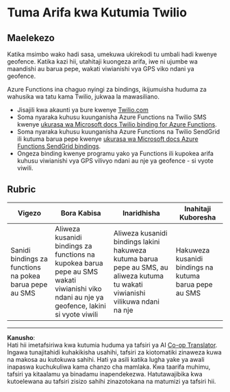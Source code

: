 <!--
CO_OP_TRANSLATOR_METADATA:
{
  "original_hash": "5cb65a6ec4387ed177e145347e8e308e",
  "translation_date": "2025-08-27T21:48:31+00:00",
  "source_file": "3-transport/lessons/4-geofences/assignment.md",
  "language_code": "sw"
}
-->
# Tuma Arifa kwa Kutumia Twilio

## Maelekezo

Katika msimbo wako hadi sasa, umekuwa ukirekodi tu umbali hadi kwenye geofence. Katika kazi hii, utahitaji kuongeza arifa, iwe ni ujumbe wa maandishi au barua pepe, wakati viwianishi vya GPS viko ndani ya geofence.

Azure Functions ina chaguo nyingi za bindings, ikijumuisha huduma za wahusika wa tatu kama Twilio, jukwaa la mawasiliano.

* Jisajili kwa akaunti ya bure kwenye [Twilio.com](https://www.twilio.com)
* Soma nyaraka kuhusu kuunganisha Azure Functions na Twilio SMS kwenye [ukurasa wa Microsoft docs Twilio binding for Azure Functions](https://docs.microsoft.com/azure/azure-functions/functions-bindings-twilio?WT.mc_id=academic-17441-jabenn&tabs=python).
* Soma nyaraka kuhusu kuunganisha Azure Functions na Twilio SendGrid ili kutuma barua pepe kwenye [ukurasa wa Microsoft docs Azure Functions SendGrid bindings](https://docs.microsoft.com/azure/azure-functions/functions-bindings-sendgrid?WT.mc_id=academic-17441-jabenn&tabs=python).
* Ongeza binding kwenye programu yako ya Functions ili kupokea arifa kuhusu viwianishi vya GPS vilivyo ndani au nje ya geofence - si vyote viwili.

## Rubric

| Vigezo | Bora Kabisa | Inaridhisha | Inahitaji Kuboresha |
| ------- | ----------- | ----------- | ------------------- |
| Sanidi bindings za functions na pokea barua pepe au SMS | Aliweza kusanidi bindings za functions na kupokea barua pepe au SMS wakati viwianishi viko ndani au nje ya geofence, lakini si vyote viwili | Aliweza kusanidi bindings lakini hakuweza kutuma barua pepe au SMS, au aliweza kutuma tu wakati viwianishi vilikuwa ndani na nje | Hakuweza kusanidi bindings na kutuma barua pepe au SMS |

---

**Kanusho**:  
Hati hii imetafsiriwa kwa kutumia huduma ya tafsiri ya AI [Co-op Translator](https://github.com/Azure/co-op-translator). Ingawa tunajitahidi kuhakikisha usahihi, tafsiri za kiotomatiki zinaweza kuwa na makosa au kutokuwa sahihi. Hati ya asili katika lugha yake ya awali inapaswa kuchukuliwa kama chanzo cha mamlaka. Kwa taarifa muhimu, tafsiri ya kitaalamu ya binadamu inapendekezwa. Hatutawajibika kwa kutoelewana au tafsiri zisizo sahihi zinazotokana na matumizi ya tafsiri hii.